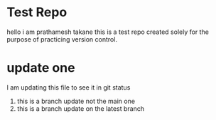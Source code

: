 # Test Repo

hello i am prathamesh takane this is a test repo created solely for the purpose of practicing version control.


# update one

I am updating this file to see it in git status 

1. this is a branch update not the main one
2. this is a branch update on the latest branch

